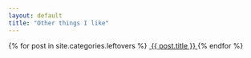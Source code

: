 ```yaml
---
layout: default
title: "Other things I like"
---
```


<section class="gallery-wrapper">
	<div class="container photos">
		<div class="grid">
			{% for post in site.categories.leftovers %}
				<a class="gallery-photo" href="{{{ site.url }}{{ site.baseurl }}{{ post.url }}">
					<img src="{{{ site.url }}{{ site.baseurl }}{{ post.base-path }}/{{ post.image-name }}-sm.jpg" alt="">
					<span class="caption">{{ post.title }}</span>
				</a>
			{% endfor %}
		</div>
	</div>
</section>
